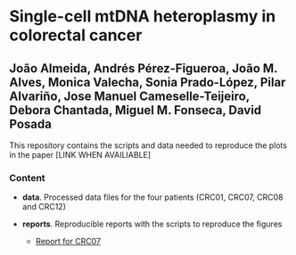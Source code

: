 # Single-cell mtDNA heteroplasmy in colorectal cancer

## João Almeida, Andrés Pérez-Figueroa, João M. Alves, Monica Valecha, Sonia Prado-López, Pilar Alvariño, Jose Manuel Cameselle-Teijeiro, Debora Chantada, Miguel M. Fonseca, David Posada

This repository contains the scripts and data needed to reproduce the plots in the paper [LINK WHEN AVAILIABLE] 

### Content

- **data**. Processed data files for the four patients (CRC01, CRC07, CRC08 and CRC12)

- **reports**. Reproducible reports with the scripts to reproduce the figures
  - [Report for CRC07](reports/CRC07.md)